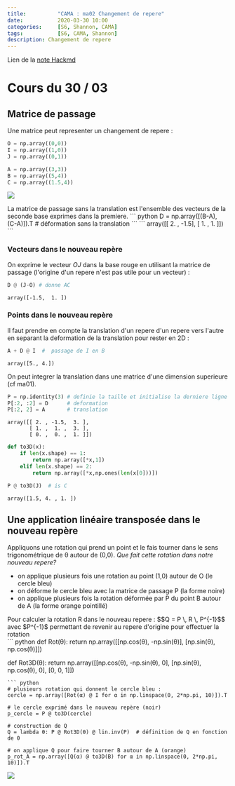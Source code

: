 ```yaml
---
title:          "CAMA : ma02 Changement de repere"
date:           2020-03-30 10:00
categories:     [S6, Shannon, CAMA]
tags:           [S6, CAMA, Shannon]
description: Changement de repere
---
```

Lien de la [note Hackmd](https://hackmd.io/@lemasymasa/B10HZBBhI)
# Cours du 30 / 03

## Matrice de passage
Une matrice peut representer un changement de repere : 
``` python
O = np.array((0,0))
I = np.array((1,0))
J = np.array((0,1))

A = np.array((3,3))
B = np.array((5,4))
C = np.array((1.5,4))
```
![](https://i.imgur.com/23vasZo.png)
<div class="alert alert-danger" role="alert" markdown="1">
La matrice de passage sans la translation est l'ensemble des vecteurs de la seconde base exprimes dans la premiere.
``` python
D = np.array([(B-A), (C-A)]).T  # déformation sans la translation
```
```
array([[ 2. , -1.5],
       [ 1. ,  1. ]])
```
</div>

### Vecteurs dans le nouveau repère
On exprime le vecteur $OJ$ dans la base rouge en utilisant la matrice de passage (l'origine d'un repere n'est pas utile pour un vecteur) :
``` python
D @ (J-O) # donne AC
```
```
array([-1.5,  1. ])
```
### Points dans le nouveau repère
Il faut prendre en compte la translation d'un repere d'un repere vers l'autre en separant la deformation de la translation pour rester en 2D : 
``` python
A + D @ I  #  passage de I en B
```
```
array([5., 4.])
```
On peut integrer la translation dans une matrice d'une dimension superieure (cf ma01).
``` python
P = np.identity(3) # definie la taille et initialise la derniere ligne (les autres seront remplacees)
P[:2, :2] = D      # deformation
P[:2, 2] = A       # translation
```
```
array([[ 2. , -1.5,  3. ],
       [ 1. ,  1. ,  3. ],
       [ 0. ,  0. ,  1. ]])
```
``` python
def to3D(x):
    if len(x.shape) == 1:
        return np.array([*x,1])
    elif len(x.shape) == 2:
        return np.array([*x,np.ones(len(x[0]))])
```
``` python
P @ to3D(J)  # is C
```
```
array([1.5, 4. , 1. ])
```
## Une application linéaire transposée dans le nouveau repère
Appliquons une rotation qui prend un point et le fais tourner dans le sens trigonométrique de θ autour de (0,0).
*Que fait cette rotation dans notre nouveau repere?*
* on applique plusieurs fois une rotation au point (1,0) autour de O (le cercle bleu)
* on déforme le cercle bleu avec la matrice de passage P  (la forme noire)
* on applique plusieurs fois la rotation déformée par P du point B autour de A (la forme orange pointillé)

<div class="alert alert-danger" role="alert" markdown="1">
Pour calculer la rotation R dans le nouveau repere : 
$$Q = P \, R \, P^{-1}$$
avec  $P^{-1}$ permettant de revenir au repere d'origine pour effectuer la rotation
</div>
``` python
def Rot(θ):
    return np.array([[np.cos(θ), -np.sin(θ)], [np.sin(θ), np.cos(θ)]])

def Rot3D(θ):
    return np.array([[np.cos(θ), -np.sin(θ), 0], [np.sin(θ), np.cos(θ), 0], [0, 0, 1]])
```
``` python 
# plusieurs rotation qui donnent le cercle bleu :
cercle = np.array([Rot(α) @ I for α in np.linspace(0, 2*np.pi, 10)]).T

# le cercle exprimé dans le nouveau repère (noir)
p_cercle = P @ to3D(cercle)

# construction de Q
Q = lambda θ: P @ Rot3D(θ) @ lin.inv(P)  # définition de Q en fonction de θ

# on applique Q pour faire tourner B autour de A (orange)
p_rot_A = np.array([Q(α) @ to3D(B) for α in np.linspace(0, 2*np.pi, 10)]).T 
```
![](https://i.imgur.com/5y3SBqb.png)
